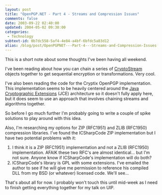 ```yaml
---
layout: post
title: "OpenPGP.NET - Part 4 - Streams and Compression Issues"
comments: false
date: 2003-09-22 02:40:00
updated: 2004-05-02 09:30:00
categories:
 - Technology
subtext-id: 0b7dc558-5af4-4e84-a4bf-6bfdc5a83d12
alias: /blog/post/OpenPGPNET---Part-4---Streams-and-Compression-Issues.aspx
---
```



This is a short note about some thoughts I've been having all weekend.

I've been reading about how you can chain a series of [CryptoStream](http://msdn.microsoft.com/library/default.asp?url=/library/en-us/cpref/html/frlrfsystemsecuritycryptographycryptostreamclasstopic.asp) objects together to get sequential encryption or transformations. Very cool.

I've also been reading the code for the Cryptix OpenPGP implementation. This implementation seems to be heavily centered around the [Java Cryptographic Extensions](http://java.sun.com/products/jce/) (JCE) architecture so it doesn't fully apply here, but it does seem to use an approach that involves chaining streams and algorithms together.

So before I go much further I'm probably going to write a couple of spike solutions to play around with this idea.

Also, I'm researching my options for ZIP (RFC1951) and ZLIB (RFC1950) compression libraries. I've found the ICSharpCode ZIP implementation but I have two potential problems with it:

  1. I think it is a ZIP (RFC1951) implementation and not a ZLIB (RFC1950) implementation. AFAIK these two RFC's are almost identical... but I'm not sure. Anyone know if ICSharpCode's implementation will do both?
  2. ICSharpCode's library is GPL with some extensions. I've emailed the author to see if he will give me permission to reference his compiled DLL from my BSD (or whatever) licensed code. We'll see...

That's about all for now. I probably won't touch this until mid-week as I need to finish getting everything together for my talk on UIP.
